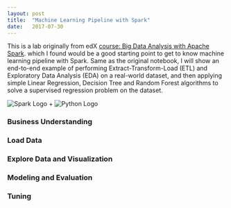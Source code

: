 ```yaml
---
layout: post
title:  "Machine Learning Pipeline with Spark"
date:   2017-07-30
---
```


<span class="dropcap">T</span>his is a lab originally from edX [course: Big Data Analysis with Apache Spark](https://www.edx.org/course/big-data-analysis-apache-spark-uc-berkeleyx-cs110x#!).
which I found would be a good starting point to get to know machine learning pipeline with Spark.
Same as the original notebook, I will show an end-to-end example of performing Extract-Transform-Load (ETL) and Exploratory Data Analysis (EDA) on a real-world dataset,
and then applying simple Linear Regression, Decision Tree and Random Forest algorithms to solve a supervised regression problem on the dataset.

![Spark Logo](http://spark-mooc.github.io/web-assets/images/ta_Spark-logo-small.png) + ![Python Logo](http://spark-mooc.github.io/web-assets/images/python-logo-master-v3-TM-flattened_small.png)

### Business Understanding

### Load Data

### Explore Data and Visualization

### Modeling and Evaluation

### Tuning



```python

```
